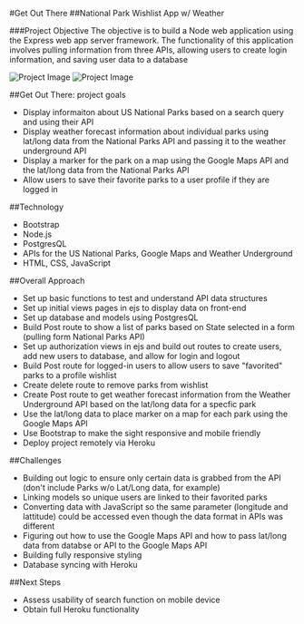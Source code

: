 #Get Out There
##National Park Wishlist App w/ Weather

###Project Objective
The objective is to build a Node web application using the Express web app server framework. The functionality of this application involves pulling information from three APIs, allowing users to create login information, and saving user data to a database

![Project Image](/images/front_page.png)
![Project Image](/images/park_page.png)


##Get Out There: project goals
* Display informaiton about US National Parks based on a search query and using their API
* Display weather forecast information about individual parks using lat/long data from the National Parks API and passing it to the weather underground API
* Display a marker for the park on a map using the Google Maps API and the lat/long data from the National Parks API
* Allow users to save their favorite parks to a user profile if they are logged in

##Technology
* Bootstrap
* Node.js
* PostgresQL
* APIs for the US National Parks, Google Maps and Weather Underground
* HTML, CSS, JavaScript

##Overall Approach
* Set up basic functions to test and understand API data structures
* Set up initial views pages in ejs to display data on front-end
* Set up database and models using PostgresQL
* Build Post route to show a list of parks based on State selected in a form (pulling form National Parks API)
* Set up authorization views in ejs and build out routes to create users, add new users to database, and allow for login and logout
* Build Post route for logged-in users to allow users to save "favorited" parks to a profile wishlist
* Create delete route to remove parks from wishlist
* Create Post route to get weather forecast information from the Weather Underground API based on the lat/long data for a specfic park
* Use the lat/long data to place  marker on a map for each park using the Google Maps API
* Use Bootstrap to make the sight responsive and mobile friendly
* Deploy project remotely via Heroku

##Challenges
* Building out logic to ensure only certain data is grabbed from the API (don't include Parks w/o Lat/Long data, for example)
* Linking models so unique users are linked to their favorited parks
* Converting data with JavaScript so the same parameter (longitude and lattitude) could be accessed even though the data format in APIs was different
* Figuring out how to use the Google Maps API and how to pass lat/long data from databse or API to the Google Maps API
* Building fully responsive styling 
* Database syncing with Heroku

##Next Steps
* Assess usability of search function on mobile device
* Obtain full Heroku functionality  




